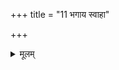 +++
title = "11 भगाय स्वाहा"

+++


<details><summary>मूलम्</summary>

भगा॑य॒ स्वाहा॒ फल्गु॑नीभ्या॒ꣳ॒ स्वाहा॑ । श्रैष्ठ्या॑य॒ स्वाहा॑ ॥36॥
</details>